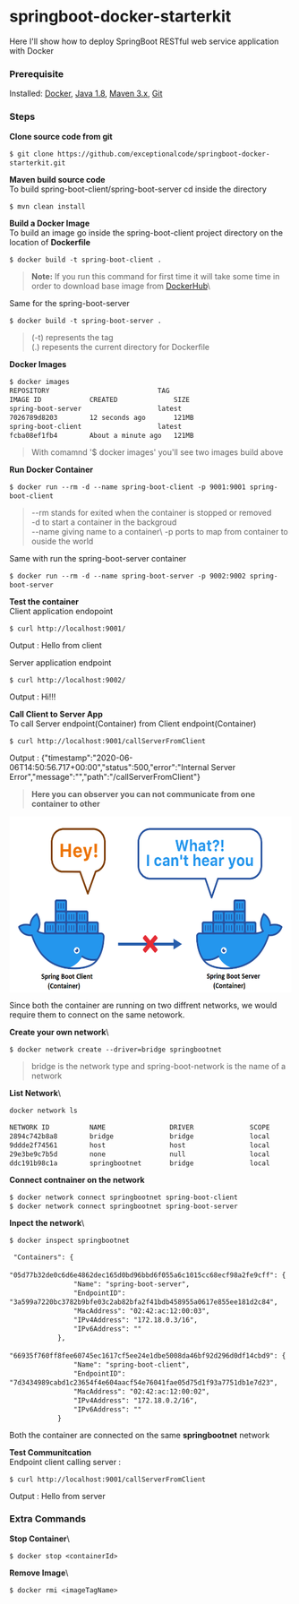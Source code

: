 # springboot-docker-starterkit

Here I'll show how to deploy SpringBoot RESTful web service application with Docker

### Prerequisite
Installed: [Docker](https://www.docker.com/), [Java 1.8](https://www.oracle.com/technetwork/java/javase/overview/index.html), [Maven 3.x](https://maven.apache.org/install.html), [Git](https://www.digitalocean.com/community/tutorials/how-to-contribute-to-open-source-getting-started-with-git)

### Steps
**Clone source code from git**
```
$ git clone https://github.com/exceptionalcode/springboot-docker-starterkit.git
```

**Maven build source code**\
To build spring-boot-client/spring-boot-server cd inside the directory
```
$ mvn clean install
```

**Build a Docker Image**\
To build an image go inside the spring-boot-client project directory on the location of **Dockerfile**
```
$ docker build -t spring-boot-client .
```
> **Note:** If you run this command for first time it will take some time in order to download base image from [DockerHub](https://hub.docker.com/)\

Same for the spring-boot-server
```
$ docker build -t spring-boot-server .
```
> (-t) represents the tag\
>(.) repesents the current directory for Dockerfile

**Docker Images**
```
$ docker images
REPOSITORY                           TAG                                              IMAGE ID            CREATED              SIZE
spring-boot-server                   latest                                           7026789d8203        12 seconds ago       121MB
spring-boot-client                   latest                                           fcba08ef1fb4        About a minute ago   121MB

```
> With comamnd '$ docker images' you'll see two images build above

**Run Docker Container** 
```
$ docker run --rm -d --name spring-boot-client -p 9001:9001 spring-boot-client
```
> --rm stands for exited when the container is stopped or removed\
> -d to start a container in the backgroud\
> --name giving name to a container\ 
> -p ports to map from container to ouside the world

Same with run the spring-boot-server container
```
$ docker run --rm -d --name spring-boot-server -p 9002:9002 spring-boot-server
```

**Test the container**\
Client application endopoint
```
$ curl http://localhost:9001/
```
Output : Hello from client


Server application endpoint 
```
$ curl http://localhost:9002/
```
Output : Hi!!!

**Call Client to Server App**\
To call Server endpoint(Container) from Client endpoint(Container)
```
$ curl http://localhost:9001/callServerFromClient
```
Output : {"timestamp":"2020-06-06T14:50:56.717+00:00","status":500,"error":"Internal Server Error","message":"","path":"/callServerFromClient"}

> **Here you can observer you can not communicate from one container to other**
<p align="center">
  <img src="images/docker-no-communication.png" height="315" width="600" align="center">
</p>

Since both the container are running on two diffrent networks, we would require them to connect on the same netowork.

**Create your own network**\
```
$ docker network create --driver=bridge springbootnet
```
> bridge is the network type and spring-boot-network is the name of a network


**List Network**\
```
docker network ls
```

```
NETWORK ID          NAME                DRIVER              SCOPE
2894c742b8a8        bridge              bridge              local
9ddde2f74561        host                host                local
29e3be9c7b5d        none                null                local
ddc191b98c1a        springbootnet       bridge              local
```

**Connect contnainer on the network**
```
$ docker network connect springbootnet spring-boot-client
$ docker network connect springbootnet spring-boot-server
```

**Inpect the network**\
```
$ docker inspect springbootnet
```
```
 "Containers": {
            "05d77b32de0c6d6e4862dec165d0bd96bbd6f055a6c1015cc68ecf98a2fe9cff": {
                "Name": "spring-boot-server",
                "EndpointID": "3a599a7220bc3782b9bfe03c2ab82bfa2f41bdb458955a0617e855ee181d2c84",
                "MacAddress": "02:42:ac:12:00:03",
                "IPv4Address": "172.18.0.3/16",
                "IPv6Address": ""
            },
            "66935f760ff8fee60745ec1617cf5ee24e1dbe5008da46bf92d296d0df14cbd9": {
                "Name": "spring-boot-client",
                "EndpointID": "7d3434989cabd1c23654f4e604aacf54e76041fae05d75d1f93a7751db1e7d23",
                "MacAddress": "02:42:ac:12:00:02",
                "IPv4Address": "172.18.0.2/16",
                "IPv6Address": ""
            }
```
Both the container are connected on the same **springbootnet** network

**Test Communitcation**\
Endpoint client calling server :
```
$ curl http://localhost:9001/callServerFromClient
```
Output : Hello from server

### Extra Commands 
**Stop Container**\
```
$ docker stop <containerId>
```

**Remove Image**\
```
$ docker rmi <imageTagName>
```
